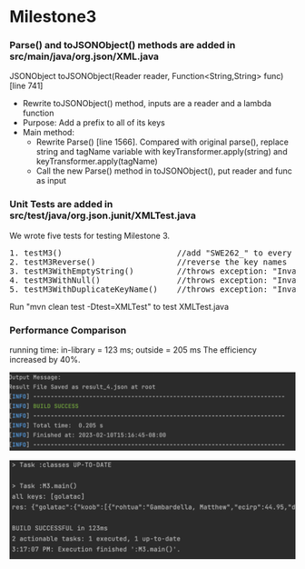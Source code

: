 # Milestone3

### Parse() and toJSONObject() methods are added in src/main/java/org.json/XML.java
JSONObject toJSONObject(Reader reader, Function<String,String> func) [line 741]
* Rewrite toJSONObject() method, inputs are a reader and a lambda function  
* Purpose: Add a prefix to all of its keys
* Main method:  
  * Rewrite Parse() [line 1566]. Compared with original parse(), replace string and tagName variable with keyTransformer.apply(string) and keyTransformer.apply(tagName)  
  * Call the new Parse() method in toJSONObject(), put reader and func as input

### Unit Tests are added in src/test/java/org.json.junit/XMLTest.java
We wrote five tests for testing Milestone 3.  
<pre>
1. testM3()                        //add "SWE262_" to every keys as prefix
2. testM3Reverse()                 //reverse the key names
3. testM3WithEmptyString()         //throws exception: "Invalid: transform key to empty string" 
4. testM3WithNull()                //throws exception: "Invalid: transform key to null"
5. testM3WithDuplicateKeyName()    //throws exception: "Invalid: transform key to all the same string"
</pre>
Run "mvn clean test -Dtest=XMLTest" to test XMLTest.java  

### Performance Comparison  

running time: in-library = 123 ms; 
outside = 205 ms 
The efficiency increased by 40%.

![m1](m1_4.png)  

![m3](m3.png) 
